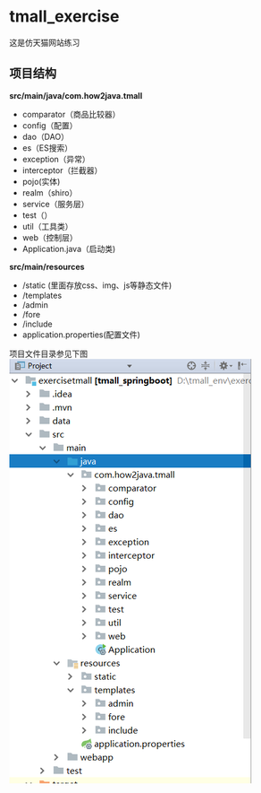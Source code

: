 # tmall_exercise
这是仿天猫网站练习
## 项目结构  
**src/main/java/com.how2java.tmall**  
- comparator（商品比较器）  
- config（配置）  
- dao（DAO）  
- es（ES搜索）  
- exception（异常）  
- interceptor（拦截器）  
- pojo(实体)  
- realm（shiro）  
- service（服务层）  
- test（）  
- util（工具类）  
- web（控制层）    
- Application.java（启动类)

**src/main/resources**  
- /static (里面存放css、img、js等静态文件)
- /templates
- /admin
- /fore
- /include
- application.properties(配置文件)

项目文件目录参见下图  
![pro_file_structure](https://github.com/CreativeNothings/tmall_exercise/blob/main/project_file_structure.png "项目文件目录")

